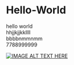 # Hello-World
hello world  
hhjjkjjkkllll  
bbbbnmmnmm  
7788999999  

[![IMAGE ALT TEXT HERE](  https://img.youtube.com/vi/SNN4s4HEaW4//0.jpg)](https://youtube.com/SNN4s4HEaW4)


